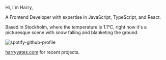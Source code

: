 Hi, I'm Harry,

A Frontend Developer with expertise in JavaScript, TypeScript, and React.

<!-- WEATHER_START -->
Based in Stockholm, where the temperature is 1.1°C, right now it's a picturesque scene with snow falling and blanketing the ground.
<!-- WEATHER_END -->

<p align="left">
  <a>
    <img src="https://spotify-github-profile.vercel.app/api/view?uid=bigbello&cover_image=true&theme=natemoo-re&show_offline=true&background_color=121212&interchange=false&bar_color=53b14f&bar_color_cover=false" alt="spotify-github-profile">
  </a>
</p>

[harryyates.com](https://harryyates.com) for recent projects.
